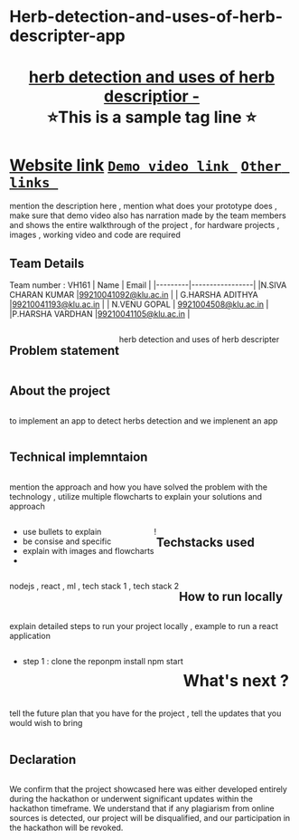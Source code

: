 # Herb-detection-and-uses-of-herb-descripter-app
<h1 align="center" style="border-bottom: none">
    <b>
        <a href="https://www.google.com"> herb detection and uses of herb descriptior - </a><br>
    </b>
    ⭐️This is a sample tag line  ⭐️ <br>
</h1>

# [Website link](http://www.google.com)  [`Demo video link `](https://youtu.be/BD2XvB6-Nqg?si=Tj88ZImXiYHAcCEd) [`Other links `](http://www.google.com) 
mention the description here , mention what does your prototype does  , make sure that demo video also has narration made by the team members and shows the entire walkthrough of the project , for hardware projects , images , working video and code are required
## Team Details
Team number : VH161
| Name    | Email           |
|---------|-----------------|
|N.SIVA CHARAN KUMAR |99210041092@klu.ac.in |
| G.HARSHA ADITHYA |99210041193@klu.ac.in |
| N.VENU GOPAL | 9921004508@klu.ac.in |
|P.HARSHA VARDHAN |99210041105@klu.ac.in |
<div style="display: flex; flex-wrap: wrap;">
    <![Uploading image.png…]()

</div>

## Problem statement 
herb detection and uses of herb descripter 
## About the project
to implement an app to detect herbs detection and we implenent an app

## Technical implemntaion 
mention the approach and how you have solved the problem with the technology , utilize multiple flowcharts to explain your solutions and approach
- use bullets to explain
- be consise and specific
- explain with images and flowcharts
- 
!

## Techstacks used 
nodejs , react , ml , tech stack 1 , tech stack 2

## How to run locally 
explain detailed steps to run your project locally , example to run a react application 
- step 1 : clone the repo 

npm install
npm start


# What's next ?
tell the future plan that you have for the project , tell the updates that you would wish to bring

## Declaration
We confirm that the project showcased here was either developed entirely during the hackathon or underwent significant updates within the hackathon timeframe. We understand that if any plagiarism from online sources is detected, our project will be disqualified, and our participation in the hackathon will be revoked.
